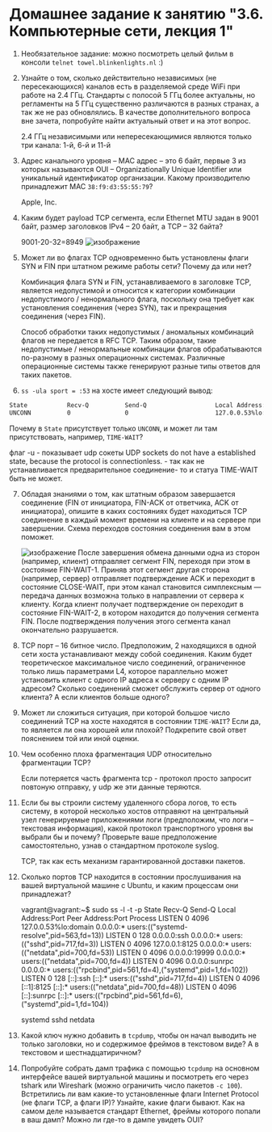 # Домашнее задание к занятию "3.6. Компьютерные сети, лекция 1"

1. Необязательное задание:
можно посмотреть целый фильм в консоли `telnet towel.blinkenlights.nl` :)

1. Узнайте о том, сколько действительно независимых (не пересекающихся) каналов есть в разделяемой среде WiFi при работе на 2.4 ГГц. Стандарты с полосой 5 ГГц более актуальны, но регламенты на 5 ГГц существенно различаются в разных странах, а так же не раз обновлялись. В качестве дополнительного вопроса вне зачета, попробуйте найти актуальный ответ и на этот вопрос.

   2.4 ГГц независимыми или непересекающимися являются только три канала: 1-й, 6-й и 11-й

1. Адрес канального уровня – MAC адрес – это 6 байт, первые 3 из которых называются OUI – Organizationally Unique Identifier или уникальный идентификатор организации. Какому производителю принадлежит MAC `38:f9:d3:55:55:79`?

    Apple, Inc.

1. Каким будет payload TCP сегмента, если Ethernet MTU задан в 9001 байт, размер заголовков IPv4 – 20 байт, а TCP – 32 байта?

   9001-20-32=8949
   ![изображение](https://user-images.githubusercontent.com/91043924/143882084-9afbd800-0c8f-458e-b52d-698e0ddd45bc.png)


1. Может ли во флагах TCP одновременно быть установлены флаги SYN и FIN при штатном режиме работы сети? Почему да или нет?

     Комбинация флага SYN и FIN, устанавливаемого в заголовке TCP, является недопустимой и относится к категории комбинации недопустимого / ненормального флага, поскольку она требует как установления соединения (через SYN), так и прекращения соединения (через FIN).

     Способ обработки таких недопустимых / аномальных комбинаций флагов не передается в RFC TCP. Таким образом, такие недопустимые / ненормальные комбинации флагов обрабатываются по-разному в разных операционных системах. Различные операционные системы также генерируют разные типы ответов для таких пакетов.

1. `ss -ula sport = :53` на хосте имеет следующий вывод:

```bash
State           Recv-Q          Send-Q                   Local Address:Port                     Peer Address:Port          Process
UNCONN          0               0                        127.0.0.53%lo:domain                        0.0.0.0:*
```

Почему в `State` присутствует только `UNCONN`, и может ли там присутствовать, например, `TIME-WAIT`?

   флаг -u - показывает udp сокеты 
   UDP sockets do not have a established state, because the protocol is connectionless. - так как не устанавливается предварительное соединение- то и статуа TIME-WAIT быть не может.

7. Обладая знаниями о том, как штатным образом завершается соединение (FIN от инициатора, FIN-ACK от ответчика, ACK от инициатора), опишите в каких состояниях будет находиться TCP соединение в каждый момент времени на клиенте и на сервере при завершении. Схема переходов состояния соединения вам в этом поможет.

   ![изображение](https://user-images.githubusercontent.com/91043924/143884442-1bffb92e-5e29-4d90-a860-f55666c746c8.png)
   После завершения обмена данными одна из сторон (например, клиент) отправляет сегмент FIN, переходя при этом в состояние FIN-WAIT-1. Приняв этот сегмент другая сторона (например, сервер) отправляет подтверждение ACK и переходит в состояние CLOSE-WAIT, при этом канал становится симплексным — передача данных возможна только в направлении от сервера к клиенту. Когда клиент получает подтверждение он переходит в состояние FIN-WAIT-2, в котором находится до получения сегмента FIN. После подтверждения получения этого сегмента канал окончательно разрушается.

1. TCP порт – 16 битное число. Предположим, 2 находящихся в одной сети хоста устанавливают между собой соединения. Каким будет теоретическое максимальное число соединений, ограниченное только лишь параметрами L4, которое параллельно может установить клиент с одного IP адреса к серверу с одним IP адресом? Сколько соединений сможет обслужить сервер от одного клиента? А если клиентов больше одного?

1. Может ли сложиться ситуация, при которой большое число соединений TCP на хосте находятся в состоянии  `TIME-WAIT`? Если да, то является ли она хорошей или плохой? Подкрепите свой ответ пояснением той или иной оценки.

1. Чем особенно плоха фрагментация UDP относительно фрагментации TCP?

   Если потеряется часть фрагмента tcp - протокол просто запросит повтоную отправку, у udp же эти данные теряются.

1. Если бы вы строили систему удаленного сбора логов, то есть систему, в которой несколько хостов отправяют на центральный узел генерируемые приложениями логи (предположим, что логи – текстовая информация), какой протокол транспортного уровня вы выбрали бы и почему? Проверьте ваше предположение самостоятельно, узнав о стандартном протоколе syslog.

   TCP, так как есть механизм гарантированной доставки пакетов. 

1. Сколько портов TCP находится в состоянии прослушивания на вашей виртуальной машине с Ubuntu, и каким процессам они принадлежат?

     vagrant@vagrant:~$ sudo ss -l -t -p
     State             Recv-Q            Send-Q                       Local Address:Port                           Peer Address:Port            Process
     LISTEN            0                 4096                         127.0.0.53%lo:domain                              0.0.0.0:*                users:(("systemd-resolve",pid=563,fd=13))
     LISTEN            0                 128                                0.0.0.0:ssh                                 0.0.0.0:*                users:(("sshd",pid=717,fd=3))
     LISTEN            0                 4096                             127.0.0.1:8125                                0.0.0.0:*                users:(("netdata",pid=700,fd=53))
     LISTEN            0                 4096                               0.0.0.0:19999                               0.0.0.0:*                users:(("netdata",pid=700,fd=4))
     LISTEN            0                 4096                               0.0.0.0:sunrpc                              0.0.0.0:*                users:(("rpcbind",pid=561,fd=4),("systemd",pid=1,fd=102))
     LISTEN            0                 128                                   [::]:ssh                                    [::]:*                users:(("sshd",pid=717,fd=4))
     LISTEN            0                 4096                                 [::1]:8125                                   [::]:*                users:(("netdata",pid=700,fd=48))
     LISTEN            0                 4096                                  [::]:sunrpc                                 [::]:*                users:(("rpcbind",pid=561,fd=6),("systemd",pid=1,fd=104))
     
     systemd sshd netdata 

1. Какой ключ нужно добавить в `tcpdump`, чтобы он начал выводить не только заголовки, но и содержимое фреймов в текстовом виде? А в текстовом и шестнадцатиричном?

1. Попробуйте собрать дамп трафика с помощью `tcpdump` на основном интерфейсе вашей виртуальной машины и посмотреть его через tshark или Wireshark (можно ограничить число пакетов `-c 100`). Встретились ли вам какие-то установленные флаги Internet Protocol (не флаги TCP, а флаги IP)? Узнайте, какие флаги бывают. Как на самом деле называется стандарт Ethernet, фреймы которого попали в ваш дамп? Можно ли где-то в дампе увидеть OUI?

 
